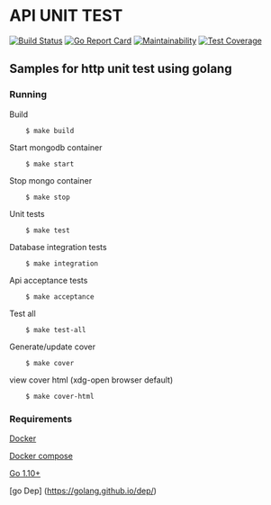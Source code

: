 # API UNIT TEST

[![Build Status](https://travis-ci.org/aymone/api-unit-test.svg?branch=master)](https://travis-ci.org/aymone/api-unit-test)
[![Go Report Card](https://goreportcard.com/badge/github.com/aymone/api-unit-test)](https://goreportcard.com/report/github.com/aymone/api-unit-test)
[![Maintainability](https://api.codeclimate.com/v1/badges/67651a109b421ee1213f/maintainability)](https://codeclimate.com/github/aymone/api-unit-test/maintainability)
[![Test Coverage](https://api.codeclimate.com/v1/badges/67651a109b421ee1213f/test_coverage)](https://codeclimate.com/github/aymone/api-unit-test/test_coverage)
## Samples for http unit test using golang

### Running

Build
```
    $ make build
```

Start mongodb container
```
    $ make start
```

Stop mongo container
```
    $ make stop
```

Unit tests
```
    $ make test
```

Database integration tests
```
    $ make integration
```

Api acceptance tests
```
    $ make acceptance
```

Test all
```
    $ make test-all
```

Generate/update cover
```
    $ make cover
```

view cover html (xdg-open browser default)
```
    $ make cover-html
```

### Requirements

[Docker](https://www.docker.com/)

[Docker compose](https://docs.docker.com/compose/)

[Go 1.10+](https://golang.org/dl/)

[go Dep] (https://golang.github.io/dep/)
